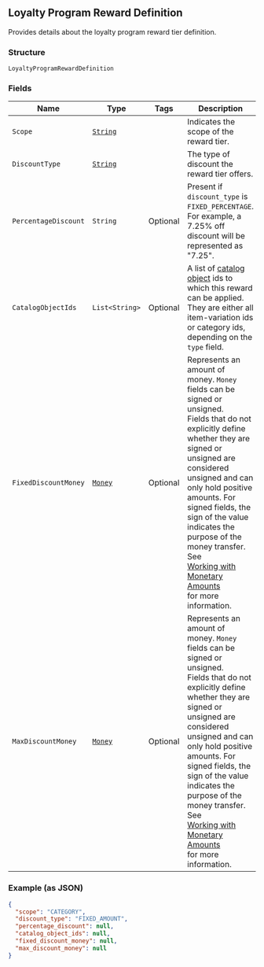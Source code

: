 ## Loyalty Program Reward Definition

Provides details about the loyalty program reward tier definition.

### Structure

`LoyaltyProgramRewardDefinition`

### Fields

| Name | Type | Tags | Description |
|  --- | --- | --- | --- |
| `Scope` | [`String`](/doc/models/loyalty-program-reward-definition-scope.md) |  | Indicates the scope of the reward tier. |
| `DiscountType` | [`String`](/doc/models/loyalty-program-reward-definition-type.md) |  | The type of discount the reward tier offers. |
| `PercentageDiscount` | `String` | Optional | Present if `discount_type` is `FIXED_PERCENTAGE`.<br>For example, a 7.25% off discount will be represented as "7.25". |
| `CatalogObjectIds` | `List<String>` | Optional | A list of [catalog object](#type-CatalogObject) ids to which this reward can be applied. They are either all item-variation ids or category ids, depending on the `type` field. |
| `FixedDiscountMoney` | [`Money`](/doc/models/money.md) | Optional | Represents an amount of money. `Money` fields can be signed or unsigned.<br>Fields that do not explicitly define whether they are signed or unsigned are<br>considered unsigned and can only hold positive amounts. For signed fields, the<br>sign of the value indicates the purpose of the money transfer. See<br>[Working with Monetary Amounts](https://developer.squareup.com/docs/build-basics/working-with-monetary-amounts)<br>for more information. |
| `MaxDiscountMoney` | [`Money`](/doc/models/money.md) | Optional | Represents an amount of money. `Money` fields can be signed or unsigned.<br>Fields that do not explicitly define whether they are signed or unsigned are<br>considered unsigned and can only hold positive amounts. For signed fields, the<br>sign of the value indicates the purpose of the money transfer. See<br>[Working with Monetary Amounts](https://developer.squareup.com/docs/build-basics/working-with-monetary-amounts)<br>for more information. |

### Example (as JSON)

```json
{
  "scope": "CATEGORY",
  "discount_type": "FIXED_AMOUNT",
  "percentage_discount": null,
  "catalog_object_ids": null,
  "fixed_discount_money": null,
  "max_discount_money": null
}
```

